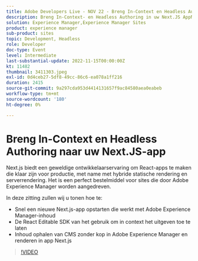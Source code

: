 ```yaml
---
title: Adobe Developers Live - NOV 22 - Breng In-Context en Headless Authoring naar uw Next.JS-app
description: Breng In-Context- en Headless Authoring in uw Next.JS AppNext.js biedt een geweldige ontwikkelaarservaring voor het ontwikkelen van React-apps die klaar zijn voor productie, vooral met hybride statische en serverrendering. Het is een ideaal leveringsmiddel voor sites die worden aangedreven door Adobe Experience Manager. In deze sessie laten we u zien hoe u:start snel een nieuwe Next.js-app die werkt met Adobe Experience Manager-inhoudGebruik React Editable SDK om in-context bewerkenInhoud ophalen van Adobe Experience Manager zonder kop CMS en renderen in de Next.js-app mogelijk te maken
solution: Experience Manager,Experience Manager Sites
product: experience manager
sub-product: sites
topic: Development, Headless
role: Developer
doc-type: Event
level: Intermediate
last-substantial-update: 2022-11-15T00:00:00Z
kt: 11482
thumbnail: 3411303.jpeg
exl-id: 0d4ceb27-5df8-49cc-86c6-ea078a1ff216
duration: 2415
source-git-commit: 9a297cda953d4414131657f9ac84580aea0eabeb
workflow-type: tm+mt
source-wordcount: '180'
ht-degree: 0%

---
```


# Breng In-Context en Headless Authoring naar uw Next.JS-app

Next.js biedt een geweldige ontwikkelaarservaring om React-apps te maken die klaar zijn voor productie, met name met hybride statische rendering en serverrendering. Het is een perfect bestelmiddel voor sites die door Adobe Experience Manager worden aangedreven.

In deze zitting zullen wij u tonen hoe te:

* Snel een nieuwe Next.js-app opstarten die werkt met Adobe Experience Manager-inhoud
* De React Editable SDK van het gebruik om in context het uitgeven toe te laten
* Inhoud ophalen van CMS zonder kop in Adobe Experience Manager en renderen in app Next.js

>[!VIDEO](https://video.tv.adobe.com/v/3411303/?quality=12&learn=on)
